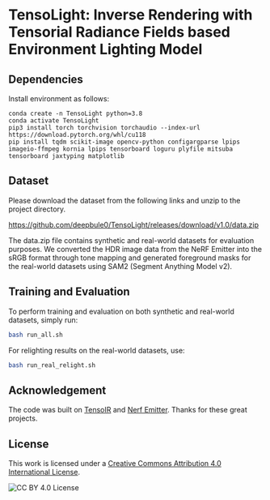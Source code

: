 # TensoLight: Inverse Rendering with Tensorial Radiance Fields based Environment Lighting Model


##  Dependencies

Install environment as follows:

```
conda create -n TensoLight python=3.8
conda activate TensoLight
pip3 install torch torchvision torchaudio --index-url https://download.pytorch.org/whl/cu118
pip install tqdm scikit-image opencv-python configargparse lpips imageio-ffmpeg kornia lpips tensorboard loguru plyfile mitsuba tensorboard jaxtyping matplotlib
```

## Dataset

 Please download the dataset from the following links and unzip to the project directory. 
 
https://github.com/deepbule0/TensoLight/releases/download/v1.0/data.zip


The data.zip file contains synthetic and real-world datasets for evaluation purposes. We converted the HDR image data from the NeRF Emitter into the sRGB format through tone mapping and generated foreground masks for the real-world datasets using SAM2 (Segment Anything Model v2).


## Training and Evaluation

To perform training and evaluation on both synthetic and real-world datasets, simply run:

```bash
bash run_all.sh
```


For relighting results on the real-world datasets, use:

```bash
bash run_real_relight.sh
```

## Acknowledgement

The code was built on [TensoIR](https://github.com/Haian-Jin/TensoIR) and [Nerf Emitter](https://github.com/gerwang/nerf-emitter). Thanks for these great projects.


## License

This work is licensed under a [Creative Commons Attribution 4.0 International License](https://creativecommons.org/licenses/by/4.0/).

![CC BY 4.0 License](https://i.creativecommons.org/l/by/4.0/88x31.png)
